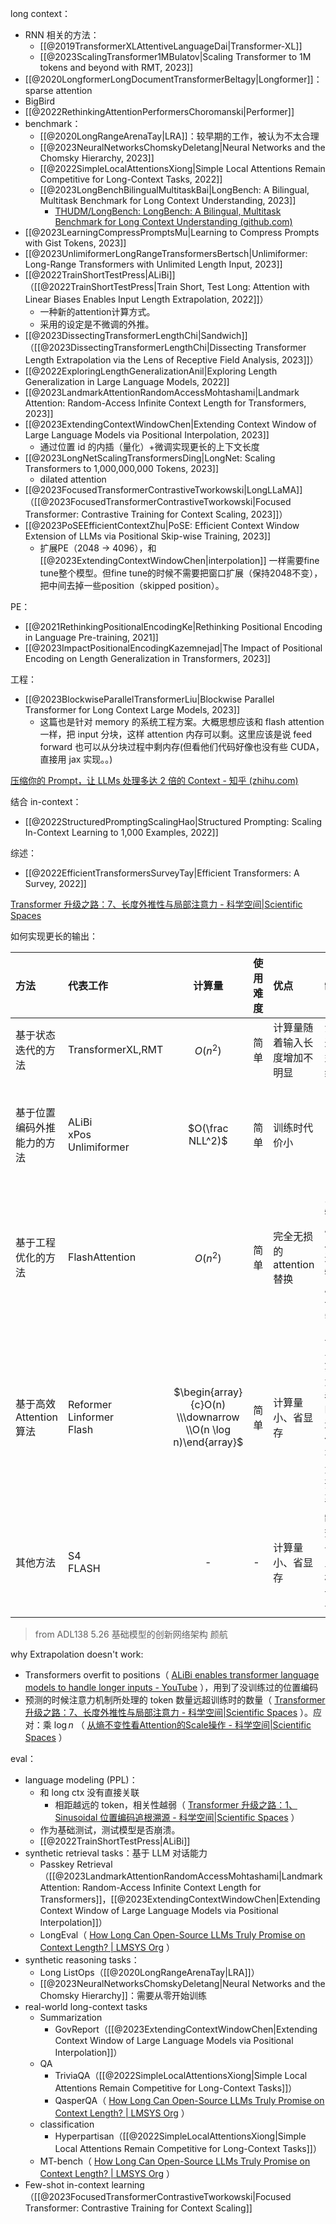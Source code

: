 long context：
- RNN 相关的方法：
    - [[@2019TransformerXLAttentiveLanguageDai|Transformer-XL]]
    - [[@2023ScalingTransformer1MBulatov|Scaling Transformer to 1M tokens and beyond with RMT, 2023]]
- [[@2020LongformerLongDocumentTransformerBeltagy|Longformer]]：sparse attention
- BigBird
- [[@2022RethinkingAttentionPerformersChoromanski|Performer]]
- benchmark：
    - [[@2020LongRangeArenaTay|LRA]]：较早期的工作，被认为不太合理
    - [[@2023NeuralNetworksChomskyDeletang|Neural Networks and the Chomsky Hierarchy, 2023]]
    - [[@2022SimpleLocalAttentionsXiong|Simple Local Attentions Remain Competitive for Long-Context Tasks, 2022]]
    - [[@2023LongBenchBilingualMultitaskBai|LongBench: A Bilingual, Multitask Benchmark for Long Context Understanding, 2023]]
        - [THUDM/LongBench: LongBench: A Bilingual, Multitask Benchmark for Long Context Understanding (github.com)](https://github.com/THUDM/LongBench)
- [[@2023LearningCompressPromptsMu|Learning to Compress Prompts with Gist Tokens, 2023]]
- [[@2023UnlimiformerLongRangeTransformersBertsch|Unlimiformer: Long-Range Transformers with Unlimited Length Input, 2023]]
- [[@2022TrainShortTestPress|ALiBi]]（[[@2022TrainShortTestPress|Train Short, Test Long: Attention with Linear Biases Enables Input Length Extrapolation, 2022]]）
    - 一种新的attention计算方式。
    - 采用的设定是不微调的外推。
- [[@2023DissectingTransformerLengthChi|Sandwich]]（[[@2023DissectingTransformerLengthChi|Dissecting Transformer Length Extrapolation via the Lens of Receptive Field Analysis, 2023]]）
- [[@2022ExploringLengthGeneralizationAnil|Exploring Length Generalization in Large Language Models, 2022]]
- [[@2023LandmarkAttentionRandomAccessMohtashami|Landmark Attention: Random-Access Infinite Context Length for Transformers, 2023]]
- [[@2023ExtendingContextWindowChen|Extending Context Window of Large Language Models via Positional Interpolation, 2023]]
    - 通过位置 id 的内插（量化）+微调实现更长的上下文长度
- [[@2023LongNetScalingTransformersDing|LongNet: Scaling Transformers to 1,000,000,000 Tokens, 2023]]
    - dilated attention
- [[@2023FocusedTransformerContrastiveTworkowski|LongLLaMA]]（[[@2023FocusedTransformerContrastiveTworkowski|Focused Transformer: Contrastive Training for Context Scaling, 2023]]）
- [[@2023PoSEEfficientContextZhu|PoSE: Efficient Context Window Extension of LLMs via Positional Skip-wise Training, 2023]]
    - 扩展PE（2048 -> 4096），和 [[@2023ExtendingContextWindowChen|interpolation]] 一样需要fine tune整个模型。但fine tune的时候不需要把窗口扩展（保持2048不变），把中间去掉一些position（skipped position）。

PE：
- [[@2021RethinkingPositionalEncodingKe|Rethinking Positional Encoding in Language Pre-training, 2021]]
- [[@2023ImpactPositionalEncodingKazemnejad|The Impact of Positional Encoding on Length Generalization in Transformers, 2023]]

工程：
- [[@2023BlockwiseParallelTransformerLiu|Blockwise Parallel Transformer for Long Context Large Models, 2023]]
    - 这篇也是针对 memory 的系统工程方案。大概思想应该和 flash attention 一样，把 input 分块，这样 attention 内存可以剩。这里应该是说 feed forward 也可以从分块过程中剩内存(但看他们代码好像也没有些 CUDA，直接用 jax 实现。。)

 [压缩你的 Prompt，让 LLMs 处理多达 2 倍的 Context - 知乎 (zhihu.com)](https://zhuanlan.zhihu.com/p/625440016?utm_medium=social&utm_oi=30536802238464&utm_psn=1635194469631832064&utm_source=wechat_timeline&utm_id=0)

结合 in-context：
- [[@2022StructuredPromptingScalingHao|Structured Prompting: Scaling In-Context Learning to 1,000 Examples, 2022]]

综述：
- [[@2022EfficientTransformersSurveyTay|Efficient Transformers: A Survey, 2022]]

 [Transformer 升级之路：7、长度外推性与局部注意力 - 科学空间|Scientific Spaces](https://spaces.ac.cn/archives/9431)

如何实现更长的输出：

| 方法                       | 代表工作                       |                            计算量                            | 使用难度 | 优点                         | 缺点                                                                    | 潜在长度上限                               |
|:-------------------------- |:------------------------------ |:------------------------------------------------------------:|:-------- |:---------------------------- |:----------------------------------------------------------------------- |:------------------------------------------ |
| 基于状态迭代的方法         | TransformerXL,RMT              |                           $O(n^2)$                           | 简单     | 计算量随着输入长度增加不明显 | 没有经过大模型预训练验证                                                | 1 million(?)                               |
| 基于位置编码外推能力的方法 | ALiBi<br>xPos<br>Unlimiformer  |                       $O(\frac NLL^2)$                       | 简单     | 训练时代价小                 | -                                                                       | MPT 模型验证了 ALiBi 在 64K 训练，可以外推到 84K |
| 基于工程优化的方法         | FlashAttention                 |                           $O(n^2)$                           | 简单     | 完全无损的 attention 替换      | 只能在特定维度上使用，不过这些特定维度目前也满足需求                    | 128k                                       |
| 基于高效 Attention 算法      | Reformer<br>Linformer<br>Flash | $\begin{array}{c}O(n) \\\downarrow \\O(n \log n)\end{array}$ | 简单     | 计算量小、省显存             | 比较缺乏高效算子、大部分都针对 Encoder 进行优化、没有经过大模型预训练验证 | -                                          |
| 其他方法                   | S4<br>FLASH                    |                              -                               | -        | 计算量小、省显存             | 缺乏高效算子、缺乏大规模模型训练验证                                    | -                                          |

> from ADL138 5.26 基础模型的创新网络架构 颜航

why Extrapolation doesn't work:
- Transformers overfit to positions（ [ALiBi enables transformer language models to handle longer inputs - YouTube](https://youtu.be/Pp61ShI9VGc?t=1266) ），用到了没训练过的位置编码
- 预测的时候注意力机制所处理的 token 数量远超训练时的数量（ [Transformer 升级之路：7、长度外推性与局部注意力 - 科学空间|Scientific Spaces](https://spaces.ac.cn/archives/9431#%E8%B6%85%E5%BC%BA%E5%9F%BA%E7%BA%BF) ）。应对：乘 $\log n$ （ [从熵不变性看Attention的Scale操作 - 科学空间|Scientific Spaces](https://spaces.ac.cn/archives/8823) ）

eval：
- language modeling (PPL)：
    - 和 long ctx 没有直接关联
        - 相距越远的 token，相关性越弱（ [Transformer 升级之路：1、Sinusoidal 位置编码追根溯源 - 科学空间|Scientific Spaces](https://spaces.ac.cn/archives/8231#%E8%BF%9C%E7%A8%8B%E8%A1%B0%E5%87%8F) ）
    - 作为基础测试，测试模型是否崩溃。
    - [[@2022TrainShortTestPress|ALiBi]]
- synthetic retrieval tasks：基于 LLM 对话能力
    - Passkey Retrieval（[[@2023LandmarkAttentionRandomAccessMohtashami|Landmark Attention: Random-Access Infinite Context Length for Transformers]]，[[@2023ExtendingContextWindowChen|Extending Context Window of Large Language Models via Positional Interpolation]]）
    - LongEval（ [How Long Can Open-Source LLMs Truly Promise on Context Length? | LMSYS Org](https://lmsys.org/blog/2023-06-29-longchat/#evaluation-toolkits-longeval) ）
- synthetic reasoning tasks：
    - Long ListOps（[[@2020LongRangeArenaTay|LRA]]）
    - [[@2023NeuralNetworksChomskyDeletang|Neural Networks and the Chomsky Hierarchy]]：需要从零开始训练
- real-world long-context tasks
    - Summarization
        - GovReport（[[@2023ExtendingContextWindowChen|Extending Context Window of Large Language Models via Positional Interpolation]]）
    - QA
        - TriviaQA（[[@2022SimpleLocalAttentionsXiong|Simple Local Attentions Remain Competitive for Long-Context Tasks]]）
        - QasperQA（ [How Long Can Open-Source LLMs Truly Promise on Context Length? | LMSYS Org](https://lmsys.org/blog/2023-06-29-longchat/#long-sequence-question-answer-benchmark) ）
    - classification
        - Hyperpartisan（[[@2022SimpleLocalAttentionsXiong|Simple Local Attentions Remain Competitive for Long-Context Tasks]]）
    - MT-bench（ [How Long Can Open-Source LLMs Truly Promise on Context Length? | LMSYS Org](https://lmsys.org/blog/2023-06-29-longchat/#human-preference-benchmark-mt-bench) ）
- Few-shot in-context learning（[[@2023FocusedTransformerContrastiveTworkowski|Focused Transformer: Contrastive Training for Context Scaling]]
